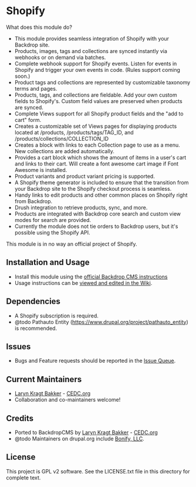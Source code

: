 
# Shopify

What does this module do?
- This module provides seamless integration of Shopify with your Backdrop site.
- Products, images, tags and collections are synced instantly via webhooks or on demand via batches.
- Complete webhook support for Shopify events. Listen for events in Shopify and trigger your own events in code. (Rules support coming soon.)
- Product tags and collections are represented by customizable taxonomy terms and pages.
- Products, tags, and collections are fieldable. Add your own custom fields to Shopify's. Custom field values are preserved when products are synced.
- Complete Views support for all Shopify product fields and the "add to cart" form.
- Creates a customizable set of Views pages for displaying products located at /products, /products/tags/TAG_ID, and /products/collections/COLLECTION_ID
- Creates a block with links to each Collection page to use as a menu. New collections are added automatically.
- Provides a cart block which shows the amount of items in a user's cart and links to their cart. Will create a font awesome cart image if Font Awesome is installed.
- Product variants and product variant pricing is supported.
- A Shopify theme generator is included to ensure that the transition from your Backdrop site to the Shopify checkout process is seamless.
- Handy links to edit products and other common places on Shopify right from Backdrop.
- Drush integration to retrieve products, sync, and more.
- Products are integrated with Backdrop core search and custom view modes for search are provided.
- Currently the module does not tie orders to Backdrop users, but it's possible using the Shopify API.

This module is in no way an official project of Shopify.

## Installation and Usage

- Install this module using the [official Backdrop CMS instructions](https://backdropcms.org/guide/modules)
- Usage instructions can be [viewed and edited in the Wiki](https://github.com/backdrop-contrib/shopify/wiki).

## Dependencies

- A Shopify subscription is required.
- @todo Pathauto Entity (https://www.drupal.org/project/pathauto_entity) is recommended.

## Issues

 - Bugs and Feature requests should be reported in the [Issue Queue](https://github.com/backdrop-contrib/shopify/issues).

## Current Maintainers

 - [Laryn Kragt Bakker](https://github.com/laryn) - [CEDC.org](https://cedc.org)
 - Collaboration and co-maintainers welcome!

## Credits

 - Ported to BackdropCMS by [Laryn Kragt Bakker](https://github.com/laryn) - [CEDC.org](https://cedc.org)
 - @todo Maintainers on drupal.org include [Bonify, LLC](http://bonify.io).

## License

This project is GPL v2 software. See the LICENSE.txt file in this directory for
complete text.
